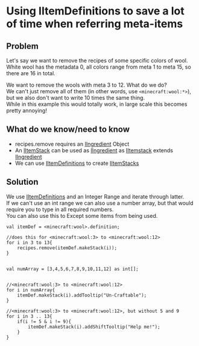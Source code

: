 # Using IItemDefinitions to save a lot of time when referring meta-items

## Problem
Let's say we want to remove the recipes of some specific colors of wool.  
White wool has the metadata 0, all colors range from meta 1 to meta 15, so there are 16 in total.

We want to remove the wools with meta 3 to 12. What do we do?  
We can't just remove all of them (in other words, use `<minecraft:wool:*>`), but we also don't want to write 10 times the same thing.  
While in this example this would totally work, in large scale this becomes pretty annoying!

## What do we know/need to know

- recipes.remove requires an [IIngredient](/Vanilla/Variable_Types/IIngredient/) Object
- An [IItemStack](/Vanilla/Items/IItemStack/) can be used as [IIngredient](/Vanilla/Variable_Types/IIngredient/) as [IItemstack](/Vanilla/Items/IItemStack/) extends [IIngredient](/Vanilla/Variable_Types/IIngredient/)
- We can use [IItemDefinitions](/Vanilla/Items/IItemDefinition/) to create [IItemStacks](/Vanilla/Items/IItemStack/)

## Solution

We use [IItemDefinitions](/Vanilla/Items/IItemDefinition/) and an Integer Range and iterate through latter.  
If we can't use an int range we can also use a number array, but that would require you to type in all required numbers.  
You can also use this to Except some items from being used.

```
val itemDef = <minecraft:wool>.definition;

//does this for <minecraft:wool:3> to <minecraft:wool:12>
for i in 3 to 13{
	recipes.remove(itemDef.makeStack(i));
}


val numArray = [3,4,5,6,7,8,9,10,11,12] as int[];


//<minecraft:wool:3> to <minecraft:wool:12>
for i in numArray{
	itemDef.makeStack(i).addTooltip("Un-Craftable");
}

//<minecraft:wool:3> to <minecraft:wool:12>, but without 5 and 9
for i in 3 .. 13{
	if(i != 5 & i != 9){
		itemDef.makeStack(i).addShiftTooltip("Help me!");
	}
}

```